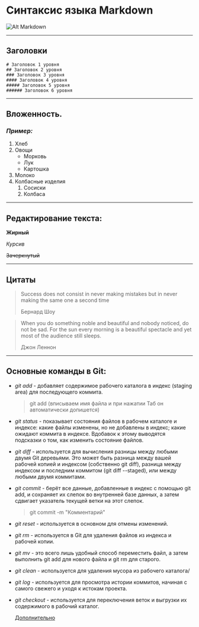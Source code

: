 # Синтаксис языка Markdown
![Alt Markdown](https://learn.virtual.ufc.br/pluginfile.php/7911/course/overviewfiles/40c0xdv9htifh00kfi8i.jpg)

----



## Заголовки

    # Заголовок 1 уровня
    ## Заголовок 2 уровня
    ### Заголовок 3 уровня
    #### Заголовок 4 уровня
    ##### Заголовок 5 уровня
    ###### Заголовок 6 уровня

---

## Вложенность.

### _Пример:_
1. Хлеб
2. Овощи 
   * Морковь
   * Лук
   * Картошка
3. Молоко
1. Колбасные изделия
   1. Сосиски
   2. Колбаса
---


## Редактирование текста:

**Жирный**

*Курсив*

~~Зачеркнутый~~

---

## Цитаты

>Success does not consist in never making mistakes but in never making the same one a second time
>
>Бернард Шоу

>When you do something noble and beautiful and nobody noticed, do not be sad. For the sun every morning is a beautiful spectacle and yet most of the audience still sleeps.
>
>Джон Леннон

---


## Основные команды в Git:  

* _git add_ - добавляет содержимое рабочего каталога в индекс (staging area) для последующего коммита.
    > git add (вписываем имя файла и при нажатии Таб он автоматически допишется)
* _git status_ - показывает состояния файлов в рабочем каталоге и индексе: какие файлы изменены, но не добавлены в индекс; какие ожидают коммита в индексе. Вдобавок к этому выводятся подсказки о том, как изменить состояние файлов.
* _git diff_ - используется для вычисления разницы между любыми двумя Git деревьями. Это может быть разница между вашей рабочей копией и индексом (собственно git diff), разница между индексом и последним коммитом (git diff --staged), или между любыми двумя коммитами.

* _git commit_ - берёт все данные, добавленные в индекс с помощью git add, и сохраняет их слепок во внутренней базе данных, а затем сдвигает указатель текущей ветки на этот слепок.
     > git commit -m "Комментарий"
* _git reset_ - используется в основном для отмены изменений.
* _git rm_ - используется в Git для удаления файлов из индекса и рабочей копии.
* _git mv_ - это всего лишь удобный способ переместить файл, а затем выполнить git add для нового файла и git rm для старого.
* _git clean_ - используется для удаления мусора из рабочего каталога/
* _git log_ - используется для просмотра истории коммитов, начиная с самого свежего и уходя к истокам проекта. 
* _git checkout_ - используется для переключения веток и выгрузки их содержимого в рабочий каталог.
  
  [Дополнительно](https://git-scm.com/book/ru/v2/%D0%9F%D1%80%D0%B8%D0%BB%D0%BE%D0%B6%D0%B5%D0%BD%D0%B8%D0%B5-C%3A-%D0%9A%D0%BE%D0%BC%D0%B0%D0%BD%D0%B4%D1%8B-Git-%D0%9E%D1%81%D0%BD%D0%BE%D0%B2%D0%BD%D1%8B%D0%B5-%D0%BA%D0%BE%D0%BC%D0%B0%D0%BD%D0%B4%D1%8B)

